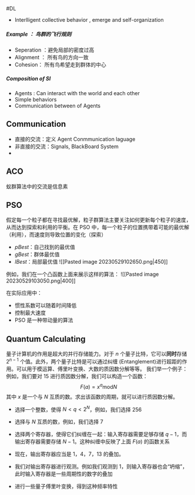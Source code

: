 #DL 
- Interlligent collective behavior , emerge and self-organization   
##### Example ： 鸟群的飞行规则
- Seperation ：避免局部的密度过高
- Alignment ： 所有鸟的方向一致
- Cohesion： 所有鸟希望走到群体的中心

##### Composition of SI 
- Agents : Can interact with the world and each other 
- Simple behaviors 
- Communication between of Agents 

## Communication
- 直接的交流：定义 Agent Conmmunication laguage
- 非直接的交流：Signals, BlackBoard System
- 

## ACO
蚁群算法中的交流是信息素


## PSO 
假定每一个粒子都在寻找最优解，粒子群算法主要关注如何更新每个粒子的速度，从而达到探索和利用的平衡。在 PSO 中，每一个粒子的位置携带着可能的最优解（利用），而速度则导致位置的变化（探索）
- $pBest$：自己找到的最优值
- $gBest$：群体最优值
- $lBest$：局部最优值
![[Pasted image 20230529102650.png|450]]

例如，我们在一个凸函数上面来展示这样的算法：
![[Pasted image 20230529103050.png|400]]

在实际应用中：
- 惯性系数可以随着时间降低
- 控制最大速度
- PSO 是一种带动量的算法

## Quantum Calculating 
量子计算机的作用是超大的并行存储能力。对于 $n$ 个量子比特，它可以**同时**存储 $2^{n-1}$ 个值。此外，两个量子比特是可以通过纠缠 (Entanglement)进行超距的作用。可以用于模运算、傅里叶变换、大数的质因数分解等等。
我们举一个例子：例如，我们要对 15 进行质因数分解，我们可以构造一个函数：
$$
F(a) = x^{a} \mathrm{mod} N
$$
其中 $x$ 是一个与 $N$ 互质的数。求出该函数的周期，就可以进行质因数分解。
- 选择一个整数，使得 $N < q < 2^{N}$，例如，我们选择 256
- 选择与 $N$ 互质的数，例如，我们选择 7
- 选择两个寄存器，使得它们纠缠在一起：输入寄存器需要足够存储 $q-1$，而输出寄存器需要存储 $N-1$。这种纠缠中反映了上面 $F(a)$ 的函数关系

- 现在，输出寄存器应当是 1，4，7，13 的叠加。
- 我们对输出寄存器进行观测。例如我们观测到 1，则输入寄存器也会“坍缩”，此时输入寄存器是一些周期性的数字的叠加
- 进行一些量子傅里叶变换，得到这种频率特性